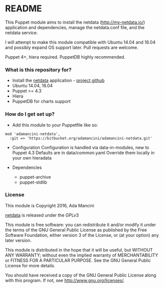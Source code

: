 # README #

This Puppet module aims to install the netdata (http://my-netdata.io/) application and dependencies, manage the netdata.conf file, and the netdata service.

I will attempt to make this module compatible with Ubuntu 14.04 and 16.04 and possibly expand OS support later.  Pull requests are welcome.

Puppet 4+, hiera required.
PuppetDB highly recommended.

### What is this repository for? ###

* Install the [netdata](https://netdata.firehol.org/) application - [project github](https://github.com/firehol/netdata)
* Ubuntu 14.04, 16.04
* Puppet >= 4.3
* Hiera
* PuppetDB for charts support

### How do I get set up? ###

* Add this module to your Puppetfile like so:

```
mod 'adamancini-netdata',
  :git => 'https://bitbucket.org/adamancini/adamancini-netdata.git'
```

* Configuration
Configuration is handled via data-in-modules, new to Puppet 4.3
Defaults are in data/common.yaml
Override them locally in your own hieradata


* Dependencies
  - puppet-archive
  - puppet-stdlib

### License ###
This module is Copyright 2016, Ada Mancini

[netdata](https://github.com/firehol/netdata) is released under the GPLv3

This module is free software: you can redistribute it and/or modify
it under the terms of the GNU General Public License as published by
the Free Software Foundation, either version 3 of the License, or
(at your option) any later version.

This module is distributed in the hope that it will be useful,
but WITHOUT ANY WARRANTY; without even the implied warranty of
MERCHANTABILITY or FITNESS FOR A PARTICULAR PURPOSE.  See the
GNU General Public License for more details.

You should have received a copy of the GNU General Public License
along with this program.  If not, see <http://www.gnu.org/licenses/>.
